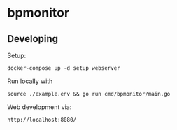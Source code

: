 # bpmonitor


## Developing

Setup:

	docker-compose up -d setup webserver

Run locally with

	source ./example.env && go run cmd/bpmonitor/main.go

Web development via:

	http://localhost:8080/
